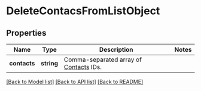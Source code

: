 # DeleteContacsFromListObject

## Properties
Name | Type | Description | Notes
------------ | ------------- | ------------- | -------------
**contacts** | **string** | Comma-separated array of [Contacts](/docs/api/contacts/) IDs. | 

[[Back to Model list]](../README.md#documentation-for-models) [[Back to API list]](../README.md#documentation-for-api-endpoints) [[Back to README]](../README.md)


